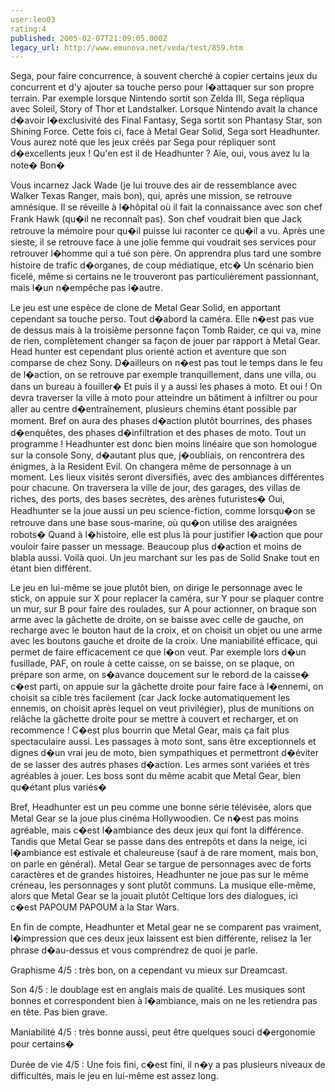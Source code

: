 ```yaml
---
user:leo03
rating:4
published: 2005-02-07T21:09:05.000Z
legacy_url: http://www.emunova.net/veda/test/859.htm
---
```

Sega, pour faire concurrence, à souvent cherché à copier certains jeux du concurrent et d'y ajouter sa touche perso pour l�attaquer sur son propre terrain. Par exemple lorsque Nintendo sortit son Zelda III, Sega répliqua avec Soleil, Story of Thor et Landstalker. Lorsque Nintendo avait la chance d�avoir l�exclusivité des Final Fantasy, Sega sortit son Phantasy Star, son Shining Force. Cette fois ci, face à Metal Gear Solid, Sega sort Headhunter. Vous aurez noté que les jeux créés par Sega pour répliquer sont d�excellents jeux ! Qu'en est il de Headhunter ? Aïe, oui, vous avez lu la note� Bon�  

  

Vous incarnez Jack Wade (je lui trouve des air de ressemblance avec Walker Texas Ranger, mais bon), qui, après une mission, se retrouve amnésique. Il se réveille à l�hôpital où il fait la connaissance avec son chef Frank Hawk (qu�il ne reconnaît pas). Son chef voudrait bien que Jack retrouve la mémoire pour qu�il puisse lui raconter ce qu�il a vu. Après une sieste, il se retrouve face à une jolie femme qui voudrait ses services pour retrouver l�homme qui a tué son père. On apprendra plus tard une sombre histoire de trafic d�organes, de coup médiatique, etc� Un scénario bien ficelé, même si certains ne le trouveront pas particulièrement passionnant, mais l�un n�empêche pas l�autre.  

  

Le jeu est une espèce de clone de Metal Gear Solid, en apportant cependant sa touche perso. Tout d�abord la caméra. Elle n�est pas vue de dessus mais à la troisième personne façon Tomb Raider, ce qui va, mine de rien, complètement changer sa façon de jouer par rapport à Metal Gear. Head hunter est cependant plus orienté action et aventure que son comparse de chez Sony. D�ailleurs on n�est pas tout le temps dans le feu de l�action, on se retrouve par exemple tranquillement, dans une villa, ou dans un bureau à fouiller� Et puis il y a aussi les phases à moto. Et oui ! On devra traverser la ville à moto pour atteindre un bâtiment à infiltrer ou pour aller au centre d�entraînement, plusieurs chemins étant possible par moment. Bref on aura des phases d�action plutôt bourrines, des phases d�enquêtes, des phases d�infiltration et des phases de moto. Tout un programme ! Headhunter est donc bien moins linéaire que son homologue sur la console Sony, d�autant plus que, j�oubliais, on rencontrera des énigmes, à la Resident Evil. On changera même de personnage à un moment. Les lieux visités seront diversifiés, avec des ambiances différentes pour chacune. On traversera la ville de jour, des garages, des villas de riches, des ports, des bases secrètes, des arènes futuristes� Oui, Headhunter se la joue aussi un peu science-fiction, comme lorsqu�on se retrouve dans une base sous-marine, où qu�on utilise des araignées robots� Quand à l�histoire, elle est plus là pour justifier l�action que pour vouloir faire passer un message. Beaucoup plus d�action et moins de blabla aussi. Voilà quoi. Un jeu marchant sur les pas de Solid Snake tout en étant bien différent.   

  

Le jeu en lui-même se joue plutôt bien, on dirige le personnage avec le stick, on appuie sur X pour replacer la caméra, sur Y pour se plaquer contre un mur, sur B pour faire des roulades, sur A pour actionner, on braque son arme avec la gâchette de droite, on se baisse avec celle de gauche, on recharge avec le bouton haut de la croix, et on choisit un objet ou une arme avec les boutons gauche et droite de la croix. Une maniabilité efficace, qui permet de faire efficacement ce que l�on veut. Par exemple lors d�un fusillade, PAF, on roule à cette caisse, on se baisse, on se plaque, on prépare son arme, on s�avance doucement sur le rebord de la caisse� c�est parti, on appuie sur la gâchette droite pour faire face à l�ennemi, on choisit sa cible très facilement (car Jack locke automatiquement les ennemis, on choisit après lequel on veut privilégier), plus de munitions on relâche la gâchette droite pour se mettre à couvert et recharger, et on recommence ! C�est plus bourrin que Metal Gear, mais ça fait plus spectaculaire aussi. Les passages à moto sont, sans être exceptionnels et dignes d�un vrai jeu de moto, bien sympathiques et permettront d�éviter de se lasser des autres phases d�action. Les armes sont variées et très agréables à jouer. Les boss sont du même acabit que Metal Gear, bien qu�étant plus variés�   

  

Bref, Headhunter est un peu comme une bonne série télévisée, alors que Metal Gear se la joue plus cinéma Hollywoodien. Ce n�est pas moins agréable, mais c�est l�ambiance des deux jeux qui font la différence. Tandis que Metal Gear se passe dans des entrepôts et dans la neige, ici l�ambiance est estivale et chaleureuse (sauf à de rare moment, mais bon, on parle en général). Metal Gear se targue de personnages avec de forts caractères et de grandes histoires, Headhunter ne joue pas sur le même créneau, les personnages y sont plutôt communs. La musique elle-même, alors que Metal Gear se la jouait plutôt Celtique lors des dialogues, ici c�est PAPOUM PAPOUM à la Star Wars.  

  

En fin de compte, Headhunter et Metal gear ne se comparent pas vraiment, l�impression que ces deux jeux laissent est bien différente, relisez la 1er phrase d�au-dessus et vous comprendrez de quoi je parle.  

  

Graphisme 4/5 : très bon, on a cependant vu mieux sur Dreamcast.  

  

Son 4/5 : le doublage est en anglais mais de qualité. Les musiques sont bonnes et correspondent bien à l�ambiance, mais on ne les retiendra pas en tête. Pas bien grave.  

  

Maniabilité 4/5 : très bonne aussi, peut être quelques souci d�ergonomie pour certains�  

  

Durée de vie 4/5 : Une fois fini, c�est fini, il n�y a pas plusieurs niveaux de difficultés, mais le jeu en lui-même est assez long.
